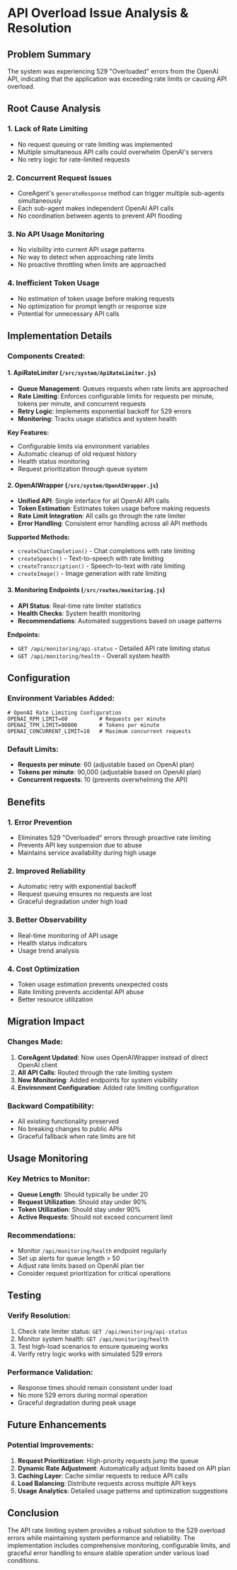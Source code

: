 # API Overload Issue Analysis & Resolution

## Problem Summary

The system was experiencing 529 "Overloaded" errors from the OpenAI API, indicating that the application was exceeding rate limits or causing API overload.

## Root Cause Analysis

### 1. **Lack of Rate Limiting**

- No request queuing or rate limiting was implemented
- Multiple simultaneous API calls could overwhelm OpenAI's servers
- No retry logic for rate-limited requests

### 2. **Concurrent Request Issues**

- CoreAgent's `generateResponse` method can trigger multiple sub-agents simultaneously
- Each sub-agent makes independent OpenAI API calls
- No coordination between agents to prevent API flooding

### 3. **No API Usage Monitoring**

- No visibility into current API usage patterns
- No way to detect when approaching rate limits
- No proactive throttling when limits are approached

### 4. **Inefficient Token Usage**

- No estimation of token usage before making requests
- No optimization for prompt length or response size
- Potential for unnecessary API calls

## Implementation Details

### Components Created:

#### 1. **ApiRateLimiter** (`/src/system/ApiRateLimiter.js`)

- **Queue Management**: Queues requests when rate limits are approached
- **Rate Limiting**: Enforces configurable limits for requests per minute, tokens per minute, and concurrent requests
- **Retry Logic**: Implements exponential backoff for 529 errors
- **Monitoring**: Tracks usage statistics and system health

**Key Features:**

- Configurable limits via environment variables
- Automatic cleanup of old request history
- Health status monitoring
- Request prioritization through queue system

#### 2. **OpenAIWrapper** (`/src/system/OpenAIWrapper.js`)

- **Unified API**: Single interface for all OpenAI API calls
- **Token Estimation**: Estimates token usage before making requests
- **Rate Limit Integration**: All calls go through the rate limiter
- **Error Handling**: Consistent error handling across all API methods

**Supported Methods:**

- `createChatCompletion()` - Chat completions with rate limiting
- `createSpeech()` - Text-to-speech with rate limiting
- `createTranscription()` - Speech-to-text with rate limiting
- `createImage()` - Image generation with rate limiting

#### 3. **Monitoring Endpoints** (`/src/routes/monitoring.js`)

- **API Status**: Real-time rate limiter statistics
- **Health Checks**: System health monitoring
- **Recommendations**: Automated suggestions based on usage patterns

**Endpoints:**

- `GET /api/monitoring/api-status` - Detailed API rate limiting status
- `GET /api/monitoring/health` - Overall system health

## Configuration

### Environment Variables Added:

```env
# OpenAI Rate Limiting Configuration
OPENAI_RPM_LIMIT=60          # Requests per minute
OPENAI_TPM_LIMIT=90000       # Tokens per minute
OPENAI_CONCURRENT_LIMIT=10   # Maximum concurrent requests
```

### Default Limits:

- **Requests per minute**: 60 (adjustable based on OpenAI plan)
- **Tokens per minute**: 90,000 (adjustable based on OpenAI plan)
- **Concurrent requests**: 10 (prevents overwhelming the API)

## Benefits

### 1. **Error Prevention**

- Eliminates 529 "Overloaded" errors through proactive rate limiting
- Prevents API key suspension due to abuse
- Maintains service availability during high usage

### 2. **Improved Reliability**

- Automatic retry with exponential backoff
- Request queuing ensures no requests are lost
- Graceful degradation under high load

### 3. **Better Observability**

- Real-time monitoring of API usage
- Health status indicators
- Usage trend analysis

### 4. **Cost Optimization**

- Token usage estimation prevents unexpected costs
- Rate limiting prevents accidental API abuse
- Better resource utilization

## Migration Impact

### Changes Made:

1. **CoreAgent Updated**: Now uses OpenAIWrapper instead of direct OpenAI client
2. **All API Calls**: Routed through the rate limiting system
3. **New Monitoring**: Added endpoints for system visibility
4. **Environment Configuration**: Added rate limiting configuration

### Backward Compatibility:

- All existing functionality preserved
- No breaking changes to public APIs
- Graceful fallback when rate limits are hit

## Usage Monitoring

### Key Metrics to Monitor:

- **Queue Length**: Should typically be under 20
- **Request Utilization**: Should stay under 90%
- **Token Utilization**: Should stay under 90%
- **Active Requests**: Should not exceed concurrent limit

### Recommendations:

- Monitor `/api/monitoring/health` endpoint regularly
- Set up alerts for queue length > 50
- Adjust rate limits based on OpenAI plan tier
- Consider request prioritization for critical operations

## Testing

### Verify Resolution:

1. Check rate limiter status: `GET /api/monitoring/api-status`
2. Monitor system health: `GET /api/monitoring/health`
3. Test high-load scenarios to ensure queueing works
4. Verify retry logic works with simulated 529 errors

### Performance Validation:

- Response times should remain consistent under load
- No more 529 errors during normal operation
- Graceful degradation during peak usage

## Future Enhancements

### Potential Improvements:

1. **Request Prioritization**: High-priority requests jump the queue
2. **Dynamic Rate Adjustment**: Automatically adjust limits based on API plan
3. **Caching Layer**: Cache similar requests to reduce API calls
4. **Load Balancing**: Distribute requests across multiple API keys
5. **Usage Analytics**: Detailed usage patterns and optimization suggestions

## Conclusion

The API rate limiting system provides a robust solution to the 529 overload errors while maintaining system performance and reliability. The implementation includes comprehensive monitoring, configurable limits, and graceful error handling to ensure stable operation under various load conditions.
